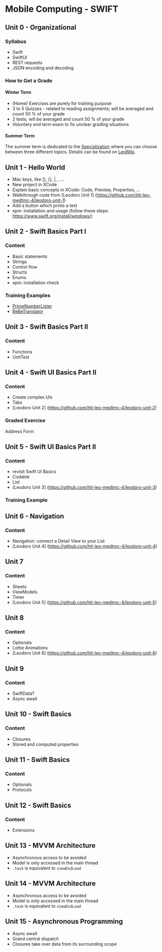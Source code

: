 # Mobile Computing - SWIFT

## Unit 0 - Organizational
### Syllabus
- Swift
- SwiftUI
- REST requests
- JSON encoding and decoding

### How to Get a Grade
#### Winter Term
- (Home) Exercises are purely for training purpose
- 3 to 5 Quizzes - related to reading assignments; will be averaged and count 50 % of your grade
- 2 tests; will be averaged and count 50 % of your grade
- Voluntary end term exam to fix unclear grading situations

#### Summer Term
The summer term is dedicated to the [Specialization](https://leowiki.htl-leonding.ac.at/doku.php?id=class:medt_spezialisierung) where you can choose between three different topics. Details can be found on [LeoWiki](https://leowiki.htl-leonding.ac.at/doku.php?id=class:medt_spezialisierung).

## Unit 1 - Hello World
- Mac keys, like [], {}, |, \, ...
- New project in XCode
- Explain basic concepts in XCode: Code, Preview, Properties, ...
- Walkthrough code from [Leodoro Unit 1] (https://github.com/htl-leo-medtmc-4/leodoro-unit-1)
- Add a button which prints a text
- spm: installation and usage (follow these steps: https://www.swift.org/install/windows/)

## Unit 2 - Swift Basics Part I
### Content
- Basic statements
- Strings
- Control flow
- Structs
- Enums
- spm: installation check

### Training Examples
- [PrimeNumberLister](https://github.com/htl-leo-medtmc-4/prime-number-lister-starter-code)
- [BeBeTranslator](https://github.com/htl-leo-medtmc-4/be-be-translator-starter-code)

## Unit 3 - Swift Basics Part II
### Content
- Functions
- UnitTest

## Unit 4 - Swift UI Basics Part II
### Content
- Create complex UIs
- Tabs
- [Leodoro Unit 2] (https://github.com/htl-leo-medtmc-4/leodoro-unit-2)

### Graded Exercise
Address Form

## Unit 5 - Swift UI Basics Part II
### Content
- revisit Swift UI Basics
- Codable
- List
- [Leodoro Unit 3] (https://github.com/htl-leo-medtmc-4/leodoro-unit-3)

### Training Example

## Unit 6 - Navigation
### Content
- Navigation: connect a Detail View to your List
- [Leodoro Unit 4] (https://github.com/htl-leo-medtmc-4/leodoro-unit-4)

## Unit 7
### Content
- Sheets
- ViewModels
- Timer
- [Leodoro Unit 5] (https://github.com/htl-leo-medtmc-4/leodoro-unit-5)

## Unit 8
### Content
- Optionals
- Lottie Animations
- [Leodoro Unit 6] (https://github.com/htl-leo-medtmc-4/leodoro-unit-6)

## Unit 9 
### Content
- SwiftData?
- Async await

## Unit 10 - Swift Basics
### Content
- Closures
- Stored and computed properties

## Unit 11 - Swift Basics
### Content
- Optionals
- Protocols

## Unit 12 - Swift Basics
### Content
- Extensions

## Unit 13 - MVVM Architecture
- Asynchronous access to be avoided
- Model is only accessed in the main thread
- `.task` is equivalent to `viewDidLoad`

## Unit 14 - MVVM Architecture
- Asynchronous access to be avoided
- Model is only accessed in the main thread
- `.task` is equivalent to `viewDidLoad`

## Unit 15 - Asynchronous Programming
- Async await
- Grand central dispatch
- Closures take over data from its surrounding scope
